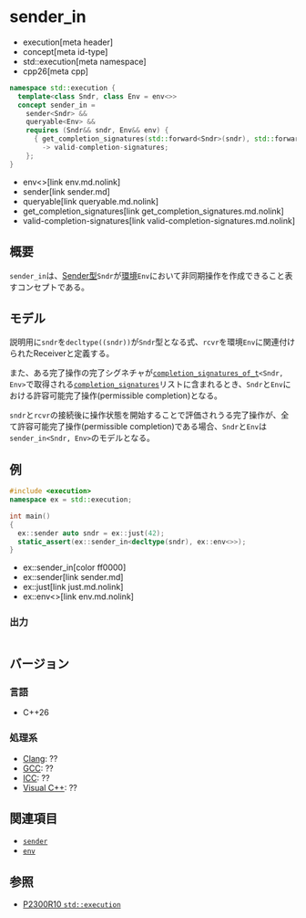 # sender_in
* execution[meta header]
* concept[meta id-type]
* std::execution[meta namespace]
* cpp26[meta cpp]

```cpp
namespace std::execution {
  template<class Sndr, class Env = env<>>
  concept sender_in =
    sender<Sndr> &&
    queryable<Env> &&
    requires (Sndr&& sndr, Env&& env) {
      { get_completion_signatures(std::forward<Sndr>(sndr), std::forward<Env>(env)) }
        -> valid-completion-signatures;
    };
}
```
* env<>[link env.md.nolink]
* sender[link sender.md]
* queryable[link queryable.md.nolink]
* get_completion_signatures[link get_completion_signatures.md.nolink]
* valid-completion-signatures[link valid-completion-signatures.md.nolink]

## 概要
`sender_in`は、[Sender型](sender.md)`Sndr`が[環境](env.md.nolink)`Env`において非同期操作を作成できること表すコンセプトである。


## モデル
説明用に`sndr`を`decltype((sndr))`が`Sndr`型となる式、`rcvr`を環境`Env`に関連付けられたReceiverと定義する。

また、ある完了操作の完了シグネチャが[`completion_signatures_of_t`](completion_signatures_of_t.md.nolink)`<Sndr, Env>`で取得される[`completion_signatures`](completion_signatures.md.nolink)リストに含まれるとき、`Sndr`と`Env`における許容可能完了操作(permissible completion)となる。

`sndr`と`rcvr`の接続後に操作状態を開始することで評価されうる完了操作が、全て許容可能完了操作(permissible completion)である場合、`Sndr`と`Env`は`sender_in<Sndr, Env>`のモデルとなる。


## 例
```cpp example
#include <execution>
namespace ex = std::execution;

int main()
{
  ex::sender auto sndr = ex::just(42);
  static_assert(ex::sender_in<decltype(sndr), ex::env<>>);
}
```
* ex::sender_in[color ff0000]
* ex::sender[link sender.md]
* ex::just[link just.md.nolink]
* ex::env<>[link env.md.nolink]

### 出力
```
```


## バージョン
### 言語
- C++26

### 処理系
- [Clang](/implementation.md#clang): ??
- [GCC](/implementation.md#gcc): ??
- [ICC](/implementation.md#icc): ??
- [Visual C++](/implementation.md#visual_cpp): ??


## 関連項目
- [`sender`](sender.md)
- [`env`](env.md.nolink)


## 参照
- [P2300R10 `std::execution`](https://www.open-std.org/jtc1/sc22/wg21/docs/papers/2024/p2300r10.html)
